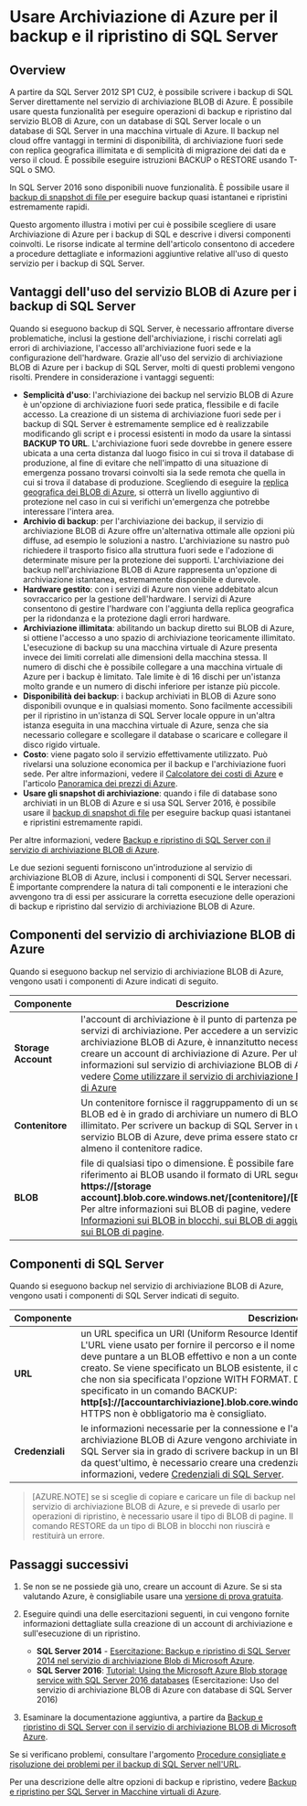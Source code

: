 <properties
	pageTitle="Come usare l'archiviazione di Azure per il backup e il ripristino di SQL Server | Microsoft Azure"
	description="Informazioni su come eseguire il backup di SQL Server in Archiviazione di Azure. Vengono illustrati i vantaggi del backup dei database SQL in Archiviazione di Azure."
	services="virtual-machines-windows"
	documentationCenter=""
	authors="MikeRayMSFT"
	manager="jhubbard"
	tags="azure-service-management"/>

<tags
	ms.service="virtual-machines-windows"
	ms.devlang="na"
	ms.topic="article"
	ms.tgt_pltfrm="vm-windows-sql-server"
	ms.workload="infrastructure-services"
	ms.date="07/22/2016"
	ms.author="mikeray"/>

# Usare Archiviazione di Azure per il backup e il ripristino di SQL Server

## Overview

A partire da SQL Server 2012 SP1 CU2, è possibile scrivere i backup di SQL Server direttamente nel servizio di archiviazione BLOB di Azure. È possibile usare questa funzionalità per eseguire operazioni di backup e ripristino dal servizio BLOB di Azure, con un database di SQL Server locale o un database di SQL Server in una macchina virtuale di Azure. Il backup nel cloud offre vantaggi in termini di disponibilità, di archiviazione fuori sede con replica geografica illimitata e di semplicità di migrazione dei dati da e verso il cloud. È possibile eseguire istruzioni BACKUP o RESTORE usando T-SQL o SMO.

In SQL Server 2016 sono disponibili nuove funzionalità. È possibile usare il [backup di snapshot di file ](http://msdn.microsoft.com/library/mt169363.aspx) per eseguire backup quasi istantanei e ripristini estremamente rapidi.

Questo argomento illustra i motivi per cui è possibile scegliere di usare Archiviazione di Azure per i backup di SQL e descrive i diversi componenti coinvolti. Le risorse indicate al termine dell'articolo consentono di accedere a procedure dettagliate e informazioni aggiuntive relative all'uso di questo servizio per i backup di SQL Server.

## Vantaggi dell'uso del servizio BLOB di Azure per i backup di SQL Server

Quando si eseguono backup di SQL Server, è necessario affrontare diverse problematiche, inclusi la gestione dell'archiviazione, i rischi correlati agli errori di archiviazione, l'accesso all'archiviazione fuori sede e la configurazione dell'hardware. Grazie all'uso del servizio di archiviazione BLOB di Azure per i backup di SQL Server, molti di questi problemi vengono risolti. Prendere in considerazione i vantaggi seguenti:

- **Semplicità d'uso**: l'archiviazione dei backup nel servizio BLOB di Azure è un'opzione di archiviazione fuori sede pratica, flessibile e di facile accesso. La creazione di un sistema di archiviazione fuori sede per i backup di SQL Server è estremamente semplice ed è realizzabile modificando gli script e i processi esistenti in modo da usare la sintassi **BACKUP TO URL**. L'archiviazione fuori sede dovrebbe in genere essere ubicata a una certa distanza dal luogo fisico in cui si trova il database di produzione, al fine di evitare che nell'impatto di una situazione di emergenza possano trovarsi coinvolti sia la sede remota che quella in cui si trova il database di produzione. Scegliendo di eseguire la [replica geografica dei BLOB di Azure](../storage/storage-redundancy.md), si otterrà un livello aggiuntivo di protezione nel caso in cui si verifichi un'emergenza che potrebbe interessare l'intera area.
- **Archivio di backup**: per l'archiviazione dei backup, il servizio di archiviazione BLOB di Azure offre un'alternativa ottimale alle opzioni più diffuse, ad esempio le soluzioni a nastro. L'archiviazione su nastro può richiedere il trasporto fisico alla struttura fuori sede e l'adozione di determinate misure per la protezione dei supporti. L'archiviazione dei backup nell'archiviazione BLOB di Azure rappresenta un'opzione di archiviazione istantanea, estremamente disponibile e durevole.
- **Hardware gestito**: con i servizi di Azure non viene addebitato alcun sovraccarico per la gestione dell'hardware. I servizi di Azure consentono di gestire l'hardware con l'aggiunta della replica geografica per la ridondanza e la protezione dagli errori hardware.
- **Archiviazione illimitata**: abilitando un backup diretto sui BLOB di Azure, si ottiene l'accesso a uno spazio di archiviazione teoricamente illimitato. L'esecuzione di backup su una macchina virtuale di Azure presenta invece dei limiti correlati alle dimensioni della macchina stessa. Il numero di dischi che è possibile collegare a una macchina virtuale di Azure per i backup è limitato. Tale limite è di 16 dischi per un'istanza molto grande e un numero di dischi inferiore per istanze più piccole.
- **Disponibilità dei backup**: i backup archiviati in BLOB di Azure sono disponibili ovunque e in qualsiasi momento. Sono facilmente accessibili per il ripristino in un'istanza di SQL Server locale oppure in un'altra istanza eseguita in una macchina virtuale di Azure, senza che sia necessario collegare e scollegare il database o scaricare e collegare il disco rigido virtuale.
- **Costo**: viene pagato solo il servizio effettivamente utilizzato. Può rivelarsi una soluzione economica per il backup e l'archiviazione fuori sede. Per altre informazioni, vedere il [Calcolatore dei costi di Azure](http://go.microsoft.com/fwlink/?LinkId=277060 "Calcolatore dei prezzi") e l'articolo [Panoramica dei prezzi di Azure](http://go.microsoft.com/fwlink/?LinkId=277059 "Prezzi articolo").
- **Usare gli snapshot di archiviazione**: quando i file di database sono archiviati in un BLOB di Azure e si usa SQL Server 2016, è possibile usare il [backup di snapshot di file](http://msdn.microsoft.com/library/mt169363.aspx) per eseguire backup quasi istantanei e ripristini estremamente rapidi.

Per altre informazioni, vedere [Backup e ripristino di SQL Server con il servizio di archiviazione BLOB di Azure](http://go.microsoft.com/fwlink/?LinkId=271617).

Le due sezioni seguenti forniscono un'introduzione al servizio di archiviazione BLOB di Azure, inclusi i componenti di SQL Server necessari. È importante comprendere la natura di tali componenti e le interazioni che avvengono tra di essi per assicurare la corretta esecuzione delle operazioni di backup e ripristino dal servizio di archiviazione BLOB di Azure.

## Componenti del servizio di archiviazione BLOB di Azure

Quando si eseguono backup nel servizio di archiviazione BLOB di Azure, vengono usati i componenti di Azure indicati di seguito.

| Componente | Descrizione |
|---------------------|-------------------------------|
| **Storage Account** | l'account di archiviazione è il punto di partenza per tutti i servizi di archiviazione. Per accedere a un servizio di archiviazione BLOB di Azure, è innanzitutto necessario creare un account di archiviazione di Azure. Per ulteriori informazioni sul servizio di archiviazione BLOB di Azure, vedere [Come utilizzare il servizio di archiviazione BLOB di Azure](https://azure.microsoft.com/develop/net/how-to-guides/blob-storage/) |
| **Contenitore** | Un contenitore fornisce il raggruppamento di un set di BLOB ed è in grado di archiviare un numero di BLOB illimitato. Per scrivere un backup di SQL Server in un servizio BLOB di Azure, deve prima essere stato creato almeno il contenitore radice. |
| **BLOB** | file di qualsiasi tipo o dimensione. È possibile fare riferimento ai BLOB usando il formato di URL seguente: **https://[storage account].blob.core.windows.net/[contenitore]/[BLOB]**. Per altre informazioni sui BLOB di pagine, vedere [Informazioni sui BLOB in blocchi, sui BLOB di aggiunta e sui BLOB di pagine](http://msdn.microsoft.com/library/azure/ee691964.aspx). |

## Componenti di SQL Server

Quando si eseguono backup nel servizio di archiviazione BLOB di Azure, vengono usati i componenti di SQL Server indicati di seguito.

| Componente | Descrizione |
|---------------------|-------------------------------|
| **URL** | un URL specifica un URI (Uniform Resource Identifier) per un file di backup specifico. L'URL viene usato per fornire il percorso e il nome del file di backup di SQL Server. L'URL deve puntare a un BLOB effettivo e non a un contenitore. Se il BLOB non esiste, verrà creato. Se viene specificato un BLOB esistente, il comando BACKUP non riuscirà a meno che non sia specificata l'opzione WITH FORMAT. Di seguito è riportato un esempio di URL specificato in un comando BACKUP: **http[s]://[accountarchiviazione].blob.core.windows.net/[contenitore]/[FILENAME.bak]**. HTTPS non è obbligatorio ma è consigliato. |
| **Credenziali** | le informazioni necessarie per la connessione e l'autenticazione a un servizio di archiviazione BLOB di Azure vengono archiviate in una credenziale. Per fare in modo che SQL Server sia in grado di scrivere backup in un BLOB di Azure o di eseguire un ripristino da quest'ultimo, è necessario creare una credenziale di SQL Server. Per altre informazioni, vedere [Credenziali di SQL Server](https://msdn.microsoft.com/library/ms189522.aspx). |

> [AZURE.NOTE] se si sceglie di copiare e caricare un file di backup nel servizio di archiviazione BLOB di Azure, e si prevede di usarlo per operazioni di ripristino, è necessario usare il tipo di BLOB di pagine. Il comando RESTORE da un tipo di BLOB in blocchi non riuscirà e restituirà un errore.

## Passaggi successivi

1. Se non se ne possiede già uno, creare un account di Azure. Se si sta valutando Azure, è consigliabile usare una [versione di prova gratuita](https://azure.microsoft.com/free/).

1. Eseguire quindi una delle esercitazioni seguenti, in cui vengono fornite informazioni dettagliate sulla creazione di un account di archiviazione e sull'esecuzione di un ripristino.

	- **SQL Server 2014** - [Esercitazione: Backup e ripristino di SQL Server 2014 nel servizio di archiviazione Blob di Microsoft Azure](https://msdn.microsoft.com/library/jj720558(v=sql.120).aspx).
	- **SQL Server 2016**: [Tutorial: Using the Microsoft Azure Blob storage service with SQL Server 2016 databases](https://msdn.microsoft.com/library/dn466438.aspx) (Esercitazione: Uso del servizio di archiviazione BLOB di Azure con database di SQL Server 2016)

1. Esaminare la documentazione aggiuntiva, a partire da [Backup e ripristino di SQL Server con il servizio di archiviazione BLOB di Microsoft Azure](https://msdn.microsoft.com/library/jj919148.aspx).

Se si verificano problemi, consultare l'argomento [Procedure consigliate e risoluzione dei problemi per il backup di SQL Server nell'URL](https://msdn.microsoft.com/library/jj919149.aspx).

Per una descrizione delle altre opzioni di backup e ripristino, vedere [Backup e ripristino per SQL Server in Macchine virtuali di Azure](../virtual-machines/virtual-machines-windows-sql-backup-recovery.md).

<!---HONumber=AcomDC_0907_2016-->